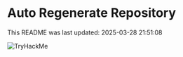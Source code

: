 # Auto Regenerate Repository

This README was last updated: 2025-03-28 21:51:08

 ![TryHackMe](https://tryhackme.com/badge/533634)